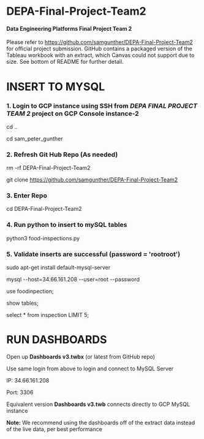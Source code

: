 # DEPA-Final-Project-Team2

#### Data Engineering Platforms Final Project Team 2

  

Please refer to https://github.com/samgunther/DEPA-Final-Project-Team2 for official project submission. GitHub contains a packaged version of the Tableau workbook with an extract, which Canvas could not support due to size. See bottom of README for further detail.

  

# INSERT TO MYSQL

  

### 1. Login to GCP instance using SSH from *DEPA FINAL PROJECT TEAM 2* project on GCP Console instance-2

cd ..

cd sam_peter_gunther

### 2. Refresh Git Hub Repo (As needed)

rm -rf DEPA-Final-Project-Team2

git clone https://github.com/samgunther/DEPA-Final-Project-Team2

  

### 3. Enter Repo

cd DEPA-Final-Project-Team2

### 4. Run python to insert to mySQL tables

python3 food-inspections.py

### 5. Validate inserts are successful (password = 'rootroot')

sudo apt-get install default-mysql-server

mysql --host=34.66.161.208 --user=root --password

use foodinpection;

show tables;

select * from inspection LIMIT 5;

# RUN DASHBOARDS

  Open up **Dashboards v3.twbx** (or latest from GitHub repo)

Use same login from above to login and connect to MySQL Server

IP: 34.66.161.208

Port: 3306

  

Equivalent version **Dashboards v3.twb** connects directly to GCP MySQL instance

**Note:** We recommend using the dashboards off of the extract data instead of the live data, per best performance